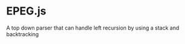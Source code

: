 EPEG.js
=======

A top down parser that can handle left recursion by using a stack and backtracking
